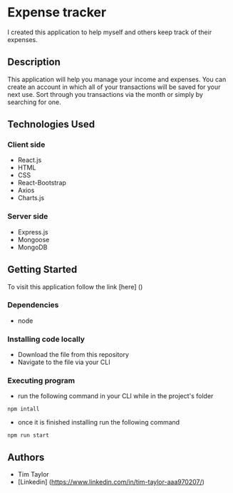 # Expense tracker

I created this application to help myself and others keep track of their expenses.

## Description

This application will help you manage your income and expenses. You can create an account in which all of your transactions will be saved for your next use. Sort through you transactions via the month or simply by searching for one.

## Technologies Used

### Client side
* React.js
* HTML
* CSS
* React-Bootstrap
* Axios
* Charts.js

### Server side
* Express.js
* Mongoose
* MongoDB

## Getting Started

To visit this application follow the link [here] ()

### Dependencies

* node

### Installing code locally

* Download the file from this repository
* Navigate to the file via your CLI

### Executing program

* run the following command in your CLI while in the project's folder
```
npm intall
```
* once it is finished installing run the following command 
```
npm run start
```


## Authors

* Tim Taylor
 * [Linkedin] (https://www.linkedin.com/in/tim-taylor-aaa970207/)
